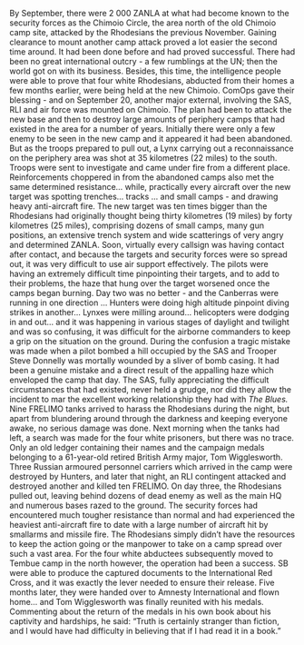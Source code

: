 By September, there were 2 000 ZANLA at what had become known to the security forces as the Chimoio Circle, the area north of the old Chimoio camp site, attacked by the Rhodesians the previous November.
Gaining clearance to mount another camp attack proved a lot easier the second time around. It had been done before and had proved successful. There had been no great international outcry - a few rumblings at the UN; then the world got on with its business. Besides, this time, the intelligence people were able to prove that four white Rhodesians, abducted from their homes a few months earlier, were being held at the new Chimoio.
ComOps gave their blessing - and on September 20, another major external, involving the SAS, RLI and air force was mounted on Chimoio.
The plan had been to attack the new base and then to destroy large amounts of periphery camps that had existed in the area for a number of years.
Initially there were only a few enemy to be seen in the new camp and it appeared it had been abandoned. But as the troops prepared to pull out, a Lynx carrying out a reconnaissance on the periphery area was shot at 35 kilometres (22 miles) to the south. Troops were sent to investigate and came under fire from a different place.
Reinforcements choppered in from the abandoned camps also met the same determined resistance… while, practically every aircraft over the new target was spotting trenches… tracks ... and small camps - and drawing heavy anti-aircraft fire.
The new target was ten times bigger than the Rhodesians had originally thought being thirty kilometres (19 miles) by forty kilometres (25 miles), comprising dozens of small camps, many gun positions, an extensive trench system and wide scatterings of very angry and determined ZANLA. Soon, virtually every callsign was having contact after contact, and because the targets and security forces were so spread out, it was very difficult to use air support effectively.
The pilots were having an extremely difficult time pinpointing their targets, and to add to their problems, the haze that hung over the target worsened once the camps began burning.
Day two was no better - and the Canberras were running in one direction ... Hunters were doing high altitude pinpoint diving strikes in another... Lynxes were milling around… helicopters were dodging in and out… and it was happening in various stages of daylight and twilight and was so confusing, it was difficult for the airborne commanders to keep a grip on the situation on the ground.
During the confusion a tragic mistake was made when a pilot bombed a hill occupied by the SAS and Trooper Steve Donnelly was mortally wounded by a sliver of bomb casing. It had been a genuine mistake and a direct result of the appalling haze which enveloped the camp that day. The SAS, fully appreciating the difficult circumstances that had existed, never held a grudge, nor did they allow the incident to mar the excellent working relationship they had with _The Blues._
Nine FRELIMO tanks arrived to harass the Rhodesians during the night, but apart from blundering around through the darkness and keeping everyone awake, no serious damage was done.
Next morning when the tanks had left, a search was made for the four white prisoners, but there was no trace. Only an old ledger containing their names and the campaign medals belonging to a 61-year-old retired British Army major, Tom Wigglesworth.
Three Russian armoured personnel carriers which arrived in the camp were destroyed by Hunters, and later that night, an RLI contingent attacked and destroyed another and killed ten FRELIMO.
On day three, the Rhodesians pulled out, leaving behind dozens of dead enemy as well as the main HQ and numerous bases razed to the ground.
The security forces had encountered much tougher resistance than normal and had experienced the heaviest anti-aircraft fire to date with a large number of aircraft hit by smallarms and missile fire. The Rhodesians simply didn’t have the resources to keep the action going or the manpower to take on a camp spread over such a vast area.
For the four white abductees subsequently moved to Tembue camp in the north however, the operation had been a success. SB were able to produce the captured documents to the International Red Cross, and it was exactly the lever needed to ensure their release.
Five months later, they were handed over to Amnesty International and flown home… and Tom Wigglesworth was finally reunited with his medals. Commenting about the return of the medals in his own book about his captivity and hardships, he said: “Truth is certainly stranger than fiction, and l would have had difficulty in believing that if I had read it in a book.”
